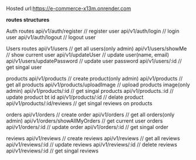 Hosted url:https://e-commerce-x13m.onrender.com


**routes structures**

Auth routes
api/v1/auth/register    // register user
api/v1/auth/login      // login user
api/v1/auth/logout     // logout user


Users routes
api/v1/users     // get all users(only admin)
api/v1/users/showMe  // show current user
api/v1/updateUser  // update user(name, email)
api/v1/users/updatePassword  // update user password
api/v1/users/:id  // get singal user


products
api/v1/products  // create product(only admin)
api/v1/products  // get all products
api/v1/products/uploadImage  // upload products image(only admin)
api/v1/products/:id   // get singal products
api/v1/products.:id  // update product bt id
api/v1/products/:id  // delate product
api/v1/products/:id/reviews  // get singal reviews on products


orders
api/v1/orders   // create order
api/v1/orders // get all orders(only admin)
api/v1/orders/showAllMyOrders   // get current user orders
api/v1/orders/:id  // update order
api/v1/orders/:id // get singal order

reviews
api/v1/reviews   // create reviews
api/v1/reviews   // get all reviews
api/v1/reviews/:id // update reviews
api/v1/reviews/:id  // delete reviews
api/v1/reviews/:id  // get singal reviews





